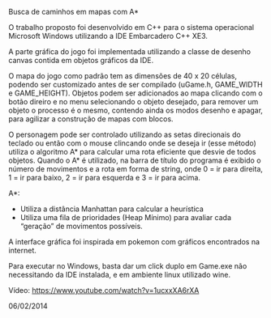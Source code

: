 Busca de caminhos em mapas com A*

O trabalho proposto foi desenvolvido em C++ para o sistema operacional Microsoft Windows utilizando a IDE Embarcadero C++ XE3.

A parte gráfica do jogo foi implementada utilizando a classe de desenho canvas contida em objetos gráficos da IDE.

O mapa do jogo como padrão tem as dimensões de 40 x 20 células, podendo ser customizado antes de ser compilado (uGame.h, GAME_WIDTH e GAME_HEIGHT).
Objetos podem ser adicionados ao mapa clicando com o botão direiro e no menu selecionando o objeto desejado, para remover um objeto o processo é o mesmo, contendo ainda os modos desenho e apagar, para agilizar a construção de mapas com blocos.

O personagem pode ser controlado utilizando as setas direcionais do teclado ou então com o mouse clincando onde se deseja ir (esse método) utiliza o algoritmo A* para calcular uma rota eficiente que desvie de todos objetos. Quando o A* é utilizado, na barra de título do programa é exibido o número de movimentos e a rota em forma de string, onde 0 = ir para direita, 1 = ir para baixo, 2 = ir para esquerda e 3 = ir para acima.

A*:
 - Utiliza a distância Manhattan para calcular a heurística
 - Utiliza uma fila de prioridades (Heap Mínimo) para avaliar cada “geração” de movimentos possíveis.

A interface gráfica foi inspirada em pokemon com gráficos encontrados na internet.

Para executar no Windows, basta dar um click duplo em Game.exe não necessitando da IDE instalada, e em ambiente linux utilizado wine.

Vídeo: https://www.youtube.com/watch?v=1ucxxXA6rXA

06/02/2014
